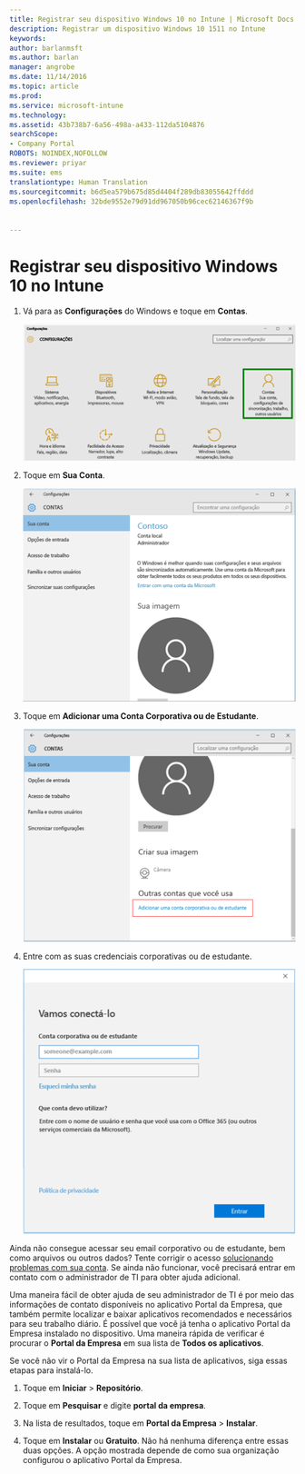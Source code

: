 ```yaml
---
title: Registrar seu dispositivo Windows 10 no Intune | Microsoft Docs
description: Registrar um dispositivo Windows 10 1511 no Intune
keywords: 
author: barlanmsft
ms.author: barlan
manager: angrobe
ms.date: 11/14/2016
ms.topic: article
ms.prod: 
ms.service: microsoft-intune
ms.technology: 
ms.assetid: 43b738b7-6a56-498a-a433-112da5104876
searchScope:
- Company Portal
ROBOTS: NOINDEX,NOFOLLOW
ms.reviewer: priyar
ms.suite: ems
translationtype: Human Translation
ms.sourcegitcommit: b6d5ea579b675d85d4404f289db83055642ffddd
ms.openlocfilehash: 32bde9552e79d91dd967050b96cec62146367f9b


---
```


# <a name="enroll-your-windows-10-device-in-intune"></a>Registrar seu dispositivo Windows 10 no Intune

1.  Vá para as **Configurações** do Windows e toque em **Contas**.

    ![Vá para Configurações e Contas](./media/W10-enroll-1-settings-accounts.png)

2.  Toque em **Sua Conta**.

    ![Toque em sua conta](./media/W10-enroll-2-accounts-your-account.png)

3.  Toque em **Adicionar uma Conta Corporativa ou de Estudante**.

    ![Toque em adicionar uma conta corporativa ou de estudante](./media/w10-enroll-3-add-work-school-acct.png)

4.  Entre com as suas credenciais corporativas ou de estudante.

    ![entrar](./media/W10-enroll-4-sign-in.png)

Ainda não consegue acessar seu email corporativo ou de estudante, bem como arquivos ou outros dados? Tente corrigir o acesso [solucionando problemas com sua conta](troubleshoot-your-windows-10-device-windows.md#troubleshooting-steps-to-follow-if-you-see-your-account). Se ainda não funcionar, você precisará entrar em contato com o administrador de TI para obter ajuda adicional.

Uma maneira fácil de obter ajuda de seu administrador de TI é por meio das informações de contato disponíveis no aplicativo Portal da Empresa, que também permite localizar e baixar aplicativos recomendados e necessários para seu trabalho diário. É possível que você já tenha o aplicativo Portal da Empresa instalado no dispositivo. Uma maneira rápida de verificar é procurar o __Portal da Empresa__ em sua lista de __Todos os aplicativos__.

Se você não vir o Portal da Empresa na sua lista de aplicativos, siga essas etapas para instalá-lo.

1.  Toque em **Iniciar** &gt; **Repositório**.

2.  Toque em **Pesquisar** e digite **portal da empresa**.

3.  Na lista de resultados, toque em **Portal da Empresa** &gt; **Instalar**.

4.  Toque em **Instalar** ou **Gratuito**. Não há nenhuma diferença entre essas duas opções. A opção mostrada depende de como sua organização configurou o aplicativo Portal da Empresa.



<!--HONumber=Dec16_HO2-->


